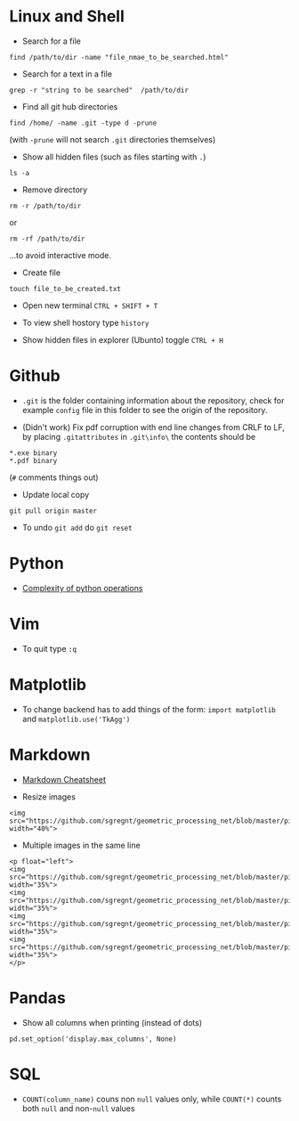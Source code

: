 # Linux and Shell

- Search for a file
```
find /path/to/dir -name "file_nmae_to_be_searched.html"
```

- Search for a text in a file
```
grep -r "string to be searched"  /path/to/dir
```


- Find all git hub directories 
```
find /home/ -name .git -type d -prune
```
(with `-prune` will not search `.git` directories themselves)


- Show all hidden files (such as files starting with `.`)

```
ls -a
```

- Remove directory 
```
rm -r /path/to/dir
```

or 

```
rm -rf /path/to/dir
```
...to avoid interactive mode. 

- Create file 

```
touch file_to_be_created.txt
```

- Open new terminal `CTRL + SHIFT + T`

- To view shell hostory type `history`

- Show hidden files in explorer (Ubunto) toggle `CTRL + H`

# Github

- `.git` is the folder containing information about the repository, check for example `config` file in this folder to see the origin of the repository. 

- (Didn't work) Fix pdf corruption with end line changes from CRLF to LF, by placing `.gitattributes` in `.git\info\` the contents should be
```
*.exe binary 
*.pdf binary
```
(`#` comments things out)

- Update local copy 

```
git pull origin master
```

- To undo `git add` do `git reset`

# Python 

-  [Complexity of python operations](https://www.ics.uci.edu/~pattis/ICS-33/lectures/complexitypython.txt) 

# Vim 

-  To quit type `:q`


# Matplotlib

- To change backend has to add things of the form: `import matplotlib` and `matplotlib.use('TkAgg')` 


# Markdown 

- [Markdown Cheatsheet](https://github.com/adam-p/markdown-here/wiki/Markdown-Cheatsheet)

- Resize images 

```
<img src="https://github.com/sgregnt/geometric_processing_net/blob/master/pics/mesh_with_displacments.png" width="40%">

```
- Multiple images in the same line

```
<p float="left">
<img src="https://github.com/sgregnt/geometric_processing_net/blob/master/pics/compare_1.png" width="35%">
<img src="https://github.com/sgregnt/geometric_processing_net/blob/master/pics/compare_2.png" width="35%">
<img src="https://github.com/sgregnt/geometric_processing_net/blob/master/pics/compare_3.png" width="35%">
<img src="https://github.com/sgregnt/geometric_processing_net/blob/master/pics/compare_4.png" width="35%">
</p>
```

# Pandas

- Show all columns when printing (instead of dots) 

```
pd.set_option('display.max_columns', None)
```

# SQL

- `COUNT(column_name)` couns non `null` values only, while `COUNT(*)` counts both `null` and non-`null` values
